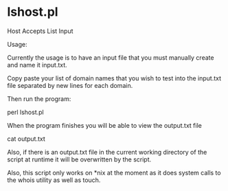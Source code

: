 lshost.pl
=========
Host Accepts List Input

Usage:

Currently the usage is to have an input file that you must manually create and name it input.txt.

Copy paste your list of domain names that you wish to test into the input.txt file separated by new lines for each domain.

Then run the program:

perl lshost.pl

When the program finishes you will be able to view the output.txt file

cat output.txt

Also, if there is an output.txt file in the current working directory of the script at runtime it will be overwritten by the script.

Also, this script only works on *nix at the moment as it does system calls to the whois utility as well as touch.
